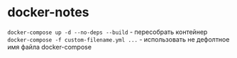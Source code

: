 # docker-notes
`docker-compose up -d --no-deps --build` - пересобрать контейнер
  `docker-compose -f custom-filename.yml ...` - использовать не дефолтное имя файла docker-compose
